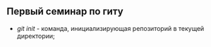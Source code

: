 ## Первый семинар по гиту

* *git init*  - команда, инициализирующая репозиторий в текущей директории;

